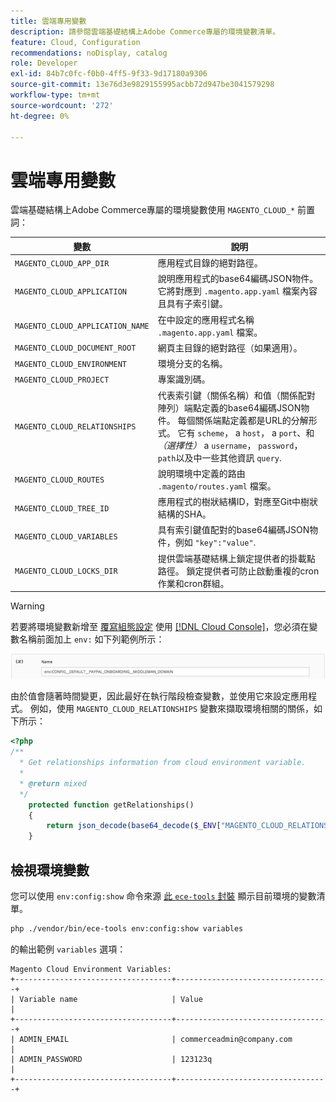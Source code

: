 ```yaml
---
title: 雲端專用變數
description: 請參閱雲端基礎結構上Adobe Commerce專屬的環境變數清單。
feature: Cloud, Configuration
recommendations: noDisplay, catalog
role: Developer
exl-id: 84b7c0fc-f0b0-4ff5-9f33-9d17180a9306
source-git-commit: 13e76d3e9829155995acbb72d947be3041579298
workflow-type: tm+mt
source-wordcount: '272'
ht-degree: 0%

---
```


# 雲端專用變數

雲端基礎結構上Adobe Commerce專屬的環境變數使用 `MAGENTO_CLOUD_*` 前置詞：

| 變數 | 說明 |
| -------- | --------------- |
| `MAGENTO_CLOUD_APP_DIR` | 應用程式目錄的絕對路徑。 |
| `MAGENTO_CLOUD_APPLICATION` | 說明應用程式的base64編碼JSON物件。 它將對應到 `.magento.app.yaml` 檔案內容且具有子索引鍵。 |
| `MAGENTO_CLOUD_APPLICATION_NAME` | 在中設定的應用程式名稱 `.magento.app.yaml` 檔案。 |
| `MAGENTO_CLOUD_DOCUMENT_ROOT` | 網頁主目錄的絕對路徑（如果適用）。 |
| `MAGENTO_CLOUD_ENVIRONMENT` | 環境分支的名稱。 |
| `MAGENTO_CLOUD_PROJECT` | 專案識別碼。 |
| `MAGENTO_CLOUD_RELATIONSHIPS` | 代表索引鍵（關係名稱）和值（關係配對陣列）端點定義的base64編碼JSON物件。 每個關係端點定義都是URL的分解形式。 它有 `scheme`， a `host`， a `port`、和 _（選擇性）_ a `username`， `password`， `path`以及中一些其他資訊 `query`. |
| `MAGENTO_CLOUD_ROUTES` | 說明環境中定義的路由 `.magento/routes.yaml` 檔案。 |
| `MAGENTO_CLOUD_TREE_ID` | 應用程式的樹狀結構ID，對應至Git中樹狀結構的SHA。 |
| `MAGENTO_CLOUD_VARIABLES` | 具有索引鍵值配對的base64編碼JSON物件，例如 `"key":"value"`. |
| `MAGENTO_CLOUD_LOCKS_DIR` | 提供雲端基礎結構上鎖定提供者的掛載點路徑。 鎖定提供者可防止啟動重複的cron作業和cron群組。 |

>[!WARNING]
>
>若要將環境變數新增至 [覆寫組態設定](https://experienceleague.adobe.com/docs/commerce-operations/configuration-guide/paths/override-config-settings.html) 使用 [[!DNL Cloud Console]](../project/overview.md)，您必須在變數名稱前面加上 `env:` 如下列範例所示：
>
>![環境變數範例](../../assets/set-env-variable-ui.png)

由於值會隨著時間變更，因此最好在執行階段檢查變數，並使用它來設定應用程式。 例如，使用 `MAGENTO_CLOUD_RELATIONSHIPS` 變數來擷取環境相關的關係，如下所示：

```php
<?php
/**
  * Get relationships information from cloud environment variable.
  *
  * @return mixed
  */
    protected function getRelationships()
    {
        return json_decode(base64_decode($_ENV["MAGENTO_CLOUD_RELATIONSHIPS"]), true);
    }
```

## 檢視環境變數

您可以使用 `env:config:show` 命令來源 [此 `ece-tools` 封裝](../dev-tools/package-overview.md) 顯示目前環境的變數清單。

```bash
php ./vendor/bin/ece-tools env:config:show variables
```

的輸出範例 `variables` 選項：

```terminal
Magento Cloud Environment Variables:
+-----------------------------------+----------------------------------+
| Variable name                     | Value                            |
+-----------------------------------+----------------------------------+
| ADMIN_EMAIL                       | commerceadmin@company.com        |
| ADMIN_PASSWORD                    | 123123q                          |
+-----------------------------------+----------------------------------+
```
